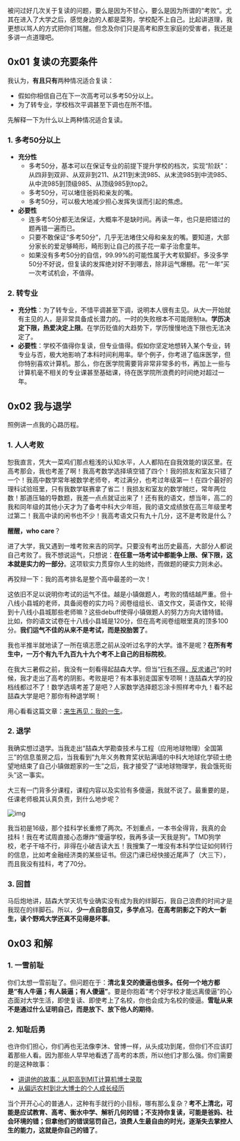 被问过好几次关于复读的问题，要么是因为不甘心，要么是因为所谓的“考败”。尤其在进入了大学之后，感觉身边的人都是菜狗，学校配不上自己。比起讲道理，我更想以骂人的方式把你们骂醒。但念及你们只是高考和原生家庭的受害者，我还是多讲一点道理吧。

## 0x01 复读の充要条件

我认为，**有且只有**两种情况适合复读：

- 假如你相信自己在下一次高考可以多考50分以上。
- 为了转专业，学校档次平调甚至下调也在所不惜。

先解释一下为什么以上两种情况适合复读。

### 1. 多考50分以上

- **充分性**
  - 多考50分，基本可以在保证专业的前提下提升学校的档次，实现“阶跃”：从四非到双非、从双非到211、从211到末流985、从末流985到中流985、从中流985到顶级985、从顶级985到top2。
  - 多考50分，可以堵住爸妈和亲友的嘴。
  - 多考50分，可以极大地减少担心发挥失误而引起的焦虑。
- **必要性**
  - 连多考50分都无法保证，大概率不是缺时间。再读一年，也只是把错过的题再错一遍而已。
  - 只要不敢保证“多考50分”，几乎无法堵住父母和亲友的嘴。要知道，大部分家长的爱足够畸形，畸形到让自己的孩子花一辈子治愈童年。
  - 如果没有多考50分的自信，99.99%的可能性属于大考软脚虾。多没多学50分不好说，但复读的发挥绝对好不到哪去，除非运气爆棚。花“一年”买一次考试机会，不值得。

### 2. 转专业

- **充分性**：为了转专业，不惜平调甚至下调，说明本人很有主见。从大一开始就有主见的人，是非常具备成长潜力的。一时的失败根本不可能限制ta。**学历决定下限，热爱决定上限**。在学历贬值的大趋势下，学历慢慢地连下限也无法决定了。
- **必要性**：学校不值得你复读，但专业值得。假如你坚定地想转入某个专业，转专业与否，极大地影响了本科时间利用率。举个例子，你考进了临床医学，但你特别喜欢计算机。那么，你在医学院需要背非常非常多的书，再加上一些与计算机毫不相关的专业课甚至基础课，待在医学院所浪费的时间绝对超过一年。

## 0x02 我与退学

照例讲一点我的心路历程。

### 1. 人人考败

恕我直言，凭大一菜鸡们那点粗浅的认知水平，人人都陷在自我效能的误区里。在高考那会，我也考差了啊！我高考数学选择填空错了四个！我的损友和室友只错了一个！我高中数学常年被数学老师夸，考过满分，也考过年级第一！在四个最好的理科试验班里，只有我数学联赛拿了省二！我损友和室友的数学贼烂，常年两位数！那道压轴的导数题，我差一点点就证出来了！还有我的语文，想当年，高二的我和同年级的其他小天才为了备考中科大少年班，我的语文成绩放在高三年级里考过第二！我高中读的闲书也不少！我高考语文只有九十几分，这不是考败是什么？

**醒醒，who care**？

进了大学，我又遇到一堆考败来吉的同学。只要没有考出历史最高，大部分人都说自己考败了。我不想说运气，只想说：**在任意一场考试中都能争上限、保下限，这本就是实力的一部分**。这项软实力贯穿你人生的始终，而做题的硬实力则未必。

再狡辩一下：我的高考排名是整个高中最差的一次！

这依旧不足以说明你考试的运气不佳。越是小镇做题人，考败的情结越严重。但十八线小县城的老师，具备阅卷的实力吗？阅卷组组长、语文作文，英语作文，轮得到十八线小县城那些老师嘛？这些debuff使得小镇做题人的努力方向大错特错。比如，你的语文试卷在十八线小县城是120分，但在高考阅卷组眼里真的顶多100分。**我们运气不佳的从来不是考试，而是投胎罢了**。

我也半推半就地读了一所在填志愿之前从没听过名字的大学。谁不是呢？**在所有考生中，一万个有九千九百九十九个考不上自己的目标院校**。

在我大三暑假之前，我没有一刻看得起喆森大学。但当“[行有不得，反求诸己](https://zhuanlan.zhihu.com/p/553424639)”的时候，我才走出了高考的阴影。考败是吧？有本事别走国家专项啊！连喆森大学的投档线都过不了！数学选填考差了是吧？人家数学选择题忘涂卡照样考中九！看不起喆森大学是吧？那你有种退学啊！

用心看看这篇文章：[来生再见：我的一生](https://zhuanlan.zhihu.com/p/187352456)。

### 2. 退学

我确实想过退学。当我走出“喆森大学勘查技术与工程（应用地球物理）全国第三”的信息茧房之后，当我看到“九年义务教育奖状贴满墙的中科大地球化学硕士绝望地结束了自己小镇做题家的一生”之后，我才接受了“读地球物理学，我会饿死街头”这一事实。

大三有一门背多分课程，课程内容以及实验有多傻逼，我就不说了。最重要的是，任课老师极其认真负责，到什么地步呢？

![img](https://picx.zhimg.com/80/v2-76ba207440e9731c2e2310ade73a6038_720w.jpeg?source=d16d100b)

我当初是16级，那个挂科学长重修了两次。不划重点，一本书全得背，我真的会挂科！我在考试周直接心态爆炸“傻逼学校，我再多读一天我是狗”。TMD狗学校，老子干啥不行，非得在小破吉读大五！我搜集了一堆没有本科学位证如何转行的信息，比如考金融经济类的某些证书。但这门课已经快接近尾声了（大三下），而且我没有挂科，考了70分。

### 3. 回首

马后炮地讲，喆森大学天坑专业确实没有成为我的绊脚石，我自己浪费的时间才是我现在的绊脚石。所以，**少一点自怨自艾，多学点习**。**在高考阴影之下的大一新生，读个野鸡大学还真不见得是坏事**。

## 0x03 和解

### 1. 一雪前耻

你们太想一雪前耻了。但问题在于：**清北复交的傻逼也很多。任何一个地方都是“有人牛逼；有人装逼；有人傻逼”**。要是你抱着“考个好学校才能远离傻逼”的心态面对大学生活，即使复读、即使考上了名校，你也会成为名校的傻逼。**雪耻从来不是通过什么证明自己，而是放下、放下他人的期待**。

### 2. 知耻后勇

也许你们担心，你们再也无法像李沐、曾博一样，从头成功到尾，但你们不应该盯着那些人看。因为那些人早早地看透了高考的本质，所以他们才那么强。你们需要的是这种故事：

+ [讲讲他的故事：从职高到MIT计算机博士录取](https://zhuanlan.zhihu.com/p/360390223)
+ [从偏远农村到北大博士的个人成长经历](https://www.bilibili.com/video/BV134411H7HT)

当个开开心心的普通人，这种有手就行的小目标，哪有那么复杂？**考不上清北，可能是应试教育、高考、衡水中学、解析几何的错；不支持你复读，可能是爸妈、社会环境的错；但拿他们的错误惩罚自己，浪费人生最自由的时光，逐渐失去掌控人生的能力，这就是你自己的错了**。